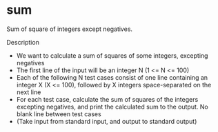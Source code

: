 sum
===

Sum of square of integers except negatives.

Description

- We want to calculate a sum of squares of some integers, excepting negatives
- The first line of the input will be an integer N (1 <= N <= 100)
- Each of the following N test cases consist of one line containing an integer X (X <= 100), followed by X integers space-separated on the next line
- For each test case, calculate the sum of squares of the integers excepting negatives, and print the calculated sum to the output. No blank line between test cases
- (Take input from standard input, and output to standard output)
